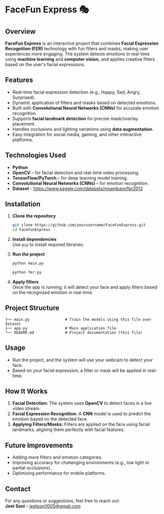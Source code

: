 # FaceFun Express 🎭

## Overview  
**FaceFun Express** is an interactive project that combines **Facial Expression Recognition (FER)** technology with fun filters and masks, making user experiences more engaging. The system detects emotions in real-time using **machine learning** and **computer vision**, and applies creative filters based on the user's facial expressions.

## Features  
- Real-time facial expression detection (e.g., Happy, Sad, Angry, Surprised).
- Dynamic application of filters and masks based on detected emotions.
- Built with **Convolutional Neural Networks (CNNs)** for accurate emotion recognition.
- Supports **facial landmark detection** for precise mask/overlay placement.
- Handles occlusions and lighting variations using **data augmentation**.
- Easy integration for social media, gaming, and other interactive platforms.

## Technologies Used  
- **Python**  
- **OpenCV** – for facial detection and real-time video processing.  
- **TensorFlow/PyTorch** – for deep learning model training.  
- **Convolutional Neural Networks (CNNs)** – for emotion recognition.
- **Dataset** - https://www.kaggle.com/datasets/msambare/fer2013

## Installation  

1. **Clone the repository**  
   ```bash
   git clone https://github.com/yourusername/FaceFunExpress.git
   cd FaceFunExpress
   ```

2. **Install dependencies**  
   Use `pip` to install required libraries:

3. **Run the project**  
   ```bash
   python main.py
   ```
   ```bash
   python fer.py
   ```

4. **Apply filters**  
   Once the app is running, it will detect your face and apply filters based on the recognized emotion in real-time.

## Project Structure  
```plaintext
├── main.py                # Train the models using this file over dataset
├── app.py                 # Main application file
└── README.md              # Project documentation (this file)
```

## Usage

- Run the project, and the system will use your webcam to detect your face.
- Based on your facial expression, a filter or mask will be applied in real-time.

## How It Works

1. **Facial Detection:** The system uses **OpenCV** to detect faces in a live video stream.
2. **Facial Expression Recognition:** A **CNN** model is used to predict the emotion based on the detected face.
3. **Applying Filters/Masks:** Filters are applied on the face using facial landmarks, aligning them perfectly with facial features.

## Future Improvements  
- Adding more filters and emotion categories.
- Improving accuracy for challenging environments (e.g., low light or partial occlusions).
- Optimizing performance for mobile platforms.

## Contact  
For any questions or suggestions, feel free to reach out:  
**Jeet Soni** – jeetsoni1005@gmail.com
